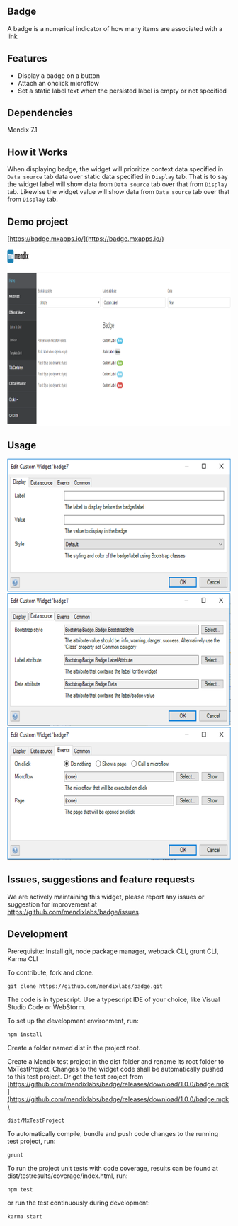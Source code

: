 ## Badge

A badge is a numerical indicator of how many items are associated with a link

## Features

 * Display a badge on a button
 * Attach an onclick microflow
 * Set a static label text when the persisted label is empty or not specified

## Dependencies

Mendix 7.1

## How it Works
When displaying badge, the widget will prioritize context data specified in `Data source` tab data over static data specified in `Display` tab.
That is to say the widget label will show data from `Data source` tab over that from `Display` tab.
Likewise the widget value will show data from `Data source` tab over that from `Display` tab.

## Demo project

[https://badge.mxapps.io/](https://badge.mxapps.io/)

<img src="./assets/demo.png" width="900px" height="400px" />

## Usage

<img src="./assets/Static_attributes.png" width="600px" height="300px" />
<img src="./assets/Data_source.png" width="600px" height="300px" />
<img src="./assets/Behaviour.png" width="600px" height="300px" />

## Issues, suggestions and feature requests

We are actively maintaining this widget, please report any issues or suggestion for improvement at
https://github.com/mendixlabs/badge/issues.

## Development
Prerequisite: Install git, node package manager, webpack CLI, grunt CLI, Karma CLI

To contribute, fork and clone.

    git clone https://github.com/mendixlabs/badge.git

The code is in typescript. Use a typescript IDE of your choice, like Visual Studio Code or WebStorm.

To set up the development environment, run:

    npm install

Create a folder named dist in the project root.

Create a Mendix test project in the dist folder and rename its root folder to MxTestProject. Changes to the widget code shall be automatically pushed to this test project. Or get the test project from [https://github.com/mendixlabs/badge/releases/download/1.0.0/badge.mpk](https://github.com/mendixlabs/badge/releases/download/1.0.0/badge.mpk)

    dist/MxTestProject

To automatically compile, bundle and push code changes to the running test project, run:

    grunt

To run the project unit tests with code coverage, results can be found at dist/testresults/coverage/index.html, run:

    npm test

or run the test continuously during development:

    karma start
